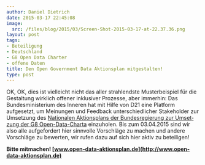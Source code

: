 ```yaml
---
author: Daniel Dietrich
date: 2015-03-17 22:45:08
image:
  src: /files/blog/2015/03/Screen-Shot-2015-03-17-at-22.37.36.png
layout: post
tags:
- Beteiligung
- Deutschland
- G8 Open Data Charter
- offene Daten
title: Den Open Government Data Aktionsplan mitgestalten!
type: post
---
```

OK, OK, dies ist vielleicht nicht das aller strahlendste Musterbeispiel für die Gestaltung wirklich offener inklusiver Prozesse, aber immerhin: Das Bundesministerium des Inneren hat mit Hilfe von D21 eine Platform aufgesetzt, um Meinungen und Feedback unterschiedlicher Stakeholder zur Umsetzung des [Na­tio­na­len Ak­ti­ons­plans der Bundesregierung zur Um­set­zung der G8 Open-Da­ta-Char­ta](http://www.bmi.bund.de/SharedDocs/Downloads/DE/Broschueren/2014/aktionsplan-open-data.html) einzuholen. Bis zum 03.04.2015 sind wir also alle aufgefordert hier sinnvolle Vorschläge zu machen und andere Vorschläge zu bewerten, wir rufen dazu auf sich hier aktiv zu beteiligen! 

**Bitte mitmachen! [www.open-data-aktionsplan.de](http://www.open-data-aktionsplan.de)**